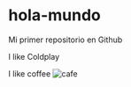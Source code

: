 # hola-mundo

Mi primer repositorio en Github

I like Coldplay 

I like coffee ![cafe](https://user-images.githubusercontent.com/105214830/190146948-df45c038-ed01-4e41-b64d-56a99fdd9e1a.jpg)

